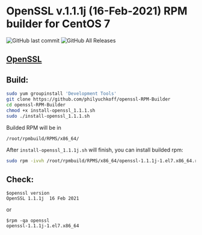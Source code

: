 # OpenSSL v.1.1.1j (16-Feb-2021) RPM builder for CentOS 7
![GitHub last commit](https://img.shields.io/github/last-commit/philyuchkoff/openssl-RPM-Builder?style=for-the-badge)
![GitHub All Releases](https://img.shields.io/github/downloads/philyuchkoff/openssl-RPM-Builder/total?style=for-the-badge)

## [OpenSSL](https://www.openssl.org/)
## Build:

```bash
sudo yum groupinstall 'Development Tools'
git clone https://github.com/philyuchkoff/openssl-RPM-Builder
cd openssl-RPM-Builder
chmod +x install-openssl_1.1.1.sh 
sudo ./install-openssl_1.1.1.sh
 ```
    
Builded RPM will be in

    /root/rpmbuild/RPMS/x86_64/
    
After `install-openssl_1.1.1j.sh` will finish, you can install builded rpm:

```bash
sudo rpm -ivvh /root/rpmbuild/RPMS/x86_64/openssl-1.1.1j-1.el7.x86_64.rpm --nodeps
 ```   
## Check:

    $openssl version
    OpenSSL 1.1.1j  16 Feb 2021
or

    $rpm -qa openssl
    openssl-1.1.1j-1.el7.x86_64
  
